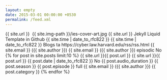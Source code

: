 ```yaml
---
layout: empty
date: 2015-03-01 00:00:00 +0530
permalink: /feed.xml
---
```

<?xml version="1.0" encoding="UTF-8"?>
<rss xmlns:dc="http://purl.org/dc/elements/1.1/" xmlns:content="http://purl.org/rss/1.0/modules/content/" xmlns:atom="http://www.w3.org/2005/Atom" version="2.0" xmlns:itunes="http://www.itunes.com/dtds/podcast-1.0.dtd" xmlns:anchor="https://anchor.fm/xmlns">
	<channel>
		<title><![CDATA[{{ site.title }}]]></title>
		<description><![CDATA[{{ site.tagline }}]]></description>
        <link>{{ site.url }}</link>
        <image>
            <url>{{ site.img-path }}/ies-cover-art.jpg</url>
            <title><![CDATA[{{ site.title }}]]></title>
            <link>{{ site.url }}</link>
        </image>
        <generator>Jekyll Liquid Template in Github</generator>
        <pubDate>{{ site.time | date_to_rfc822  }}</pubDate>
        <lastBuildDate>{{ site.time | date_to_rfc822  }}</lastBuildDate>
        <author><![CDATA[{{ site.author }}]]></author>
		<copyright><![CDATA[{{site.copyright}}]]></copyright>
		<category>Blogs</category>
		<language>ta</language>
        <docs>https://cyber.law.harvard.edu/rss/rss.html</docs>
        <managingEditor>{{ site.email }} ({{ site.author }})</managingEditor>
        <webMaster>{{ site.email }} ({{ site.author }})</webMaster>
        <atom:link href="{{ site.url }}/feed.xml" rel="self" type="application/rss+xml" />
        <atom:link rel="hub" href="https://pubsubhubbub.appspot.com/"/>
        <itunes:author><![CDATA[{{ site.author }}]]></itunes:author>
        <itunes:summary><![CDATA[{{ site.tagline }}]]></itunes:summary>
        <itunes:type>episodic</itunes:type>
        <itunes:owner>
            <itunes:name><![CDATA[{{ site.author }}]]></itunes:name>
            <itunes:email><![CDATA[{{ site.email }}]]></itunes:email>
        </itunes:owner>
        <itunes:explicit>No</itunes:explicit>
        <itunes:category text="Society &amp; Culture">
            <itunes:category text="Personal Journals"/>
        </itunes:category>
        <itunes:image href="{{ site.img-path }}/ies-cover-art.jpg"/>
		{% for post in site.posts limit:10 %}
			<item>
				<title><![CDATA[{{ post.title }}]]></title>
                <description><![CDATA[{{ post.content }}]]></description>
				<link>{{ site.url }}{{ post.url }}</link>
                <guid>{{ site.url }}{{ post.url }}</guid>
                <pubDate>{{ post.date | date_to_rfc822  }}</pubDate>
                <dc:creator><![CDATA[{{ site.author }}]]></dc:creator>
                <enclosure url="{{ post.audio_url }}" length="{{ post.audio_length }}" type="audio/mpeg"/>
                <itunes:summary><![CDATA[{{ post.content }}]]></itunes:summary>
                <itunes:explicit>No</itunes:explicit>
                <itunes:duration>{{ post.audio_duration }}</itunes:duration>
                <itunes:image href="{{ post.image_url }}"/>
                <itunes:season>{{ post.season }}</itunes:season>
                <itunes:episode>{{ post.episode }}</itunes:episode>
                <itunes:episodeType>full</itunes:episodeType>
                <author>{{ site.email }} ({{ site.author }})</author>
				<category>{{ post.category }}</category>
			</item>
		{% endfor %}
	</channel>
</rss>
